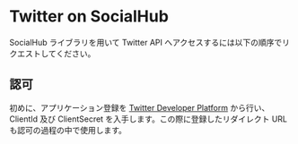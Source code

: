 # Twitter on SocialHub

SocialHub ライブラリを用いて Twitter API へアクセスするには以下の順序でリクエストしてください。

## 認可

初めに、アプリケーション登録を [Twitter Developer Platform](https://developer.twitter.com/) から行い、ClientId 及び ClientSecret を入手します。この際に登録したリダイレクト URL も認可の過程の中で使用します。
